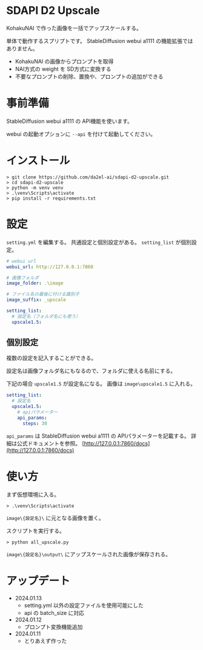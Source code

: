 
# SDAPI D2 Upscale

KohakuNAI で作った画像を一括でアップスケールする。

単体で動作するスプリプトです。
StableDiffusion webui a1111 の機能拡張ではありません。

- KohakuNAI の画像からプロンプトを取得
- NAI方式の weight を SD方式に変換する
- 不要なプロンプトの削除、置換や、プロンプトの追加ができる


# 事前準備

StableDiffusion webui a1111 の API機能を使います。

webui の起動オプションに `--api` を付けて起動してください。


# インストール

```
> git clone https://github.com/da2el-ai/sdapi-d2-upscale.git
> cd sdapi-d2-upscale
> python -m venv venv
> .\venv\Scripts\activate
> pip install -r requirements.txt
```


# 設定

`setting.yml` を編集する。
共通設定と個別設定がある。
`setting_list` が個別設定。

```yaml
# webui url
webui_url: http://127.0.0.1:7860

# 画像フォルダ
image_folder: .\image

# ファイル名の最後に付ける識別子
image_suffix: _upscale

setting_list:
  # 設定名（フォルダ名にも使う）
  upscale1.5:
```

## 個別設定

複数の設定を記入することができる。

設定名は画像フォルダ名にもなるので、フォルダに使える名前にする。

下記の場合 `upscale1.5` が設定名になる。
画像は `image\upscale1.5` に入れる。


```yaml
setting_list:
  # 設定名
  upscale1.5:
    # apiパラメーター
    api_params:
      steps: 30
```

`api_params` は StableDiffusion webui a1111 の APIパラメーターを記載する。
詳細は公式ドキュメントを参照。
[http://127.0.0.1:7860/docs](http://127.0.0.1:7860/docs)


# 使い方


まず仮想環境に入る。

```
> .\venv\Scripts\activate
```

`image\{設定名}\` に元となる画像を置く。

スクリプトを実行する。

```
> python all_upscale.py
```

`image\{設定名}\output\` にアップスケールされた画像が保存される。


# アップデート

- 2024.01.13
  - setting.yml 以外の設定ファイルを使用可能にした
  - api の batch_size に対応
- 2024.01.12
  - プロンプト変換機能追加
- 2024.01.11
  - とりあえず作った